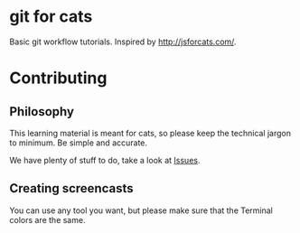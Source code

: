 # git for cats
Basic git workflow tutorials. Inspired by http://jsforcats.com/.

# Contributing

## Philosophy
This learning material is meant for cats, so please keep the technical jargon to minimum. Be simple and accurate.

We have plenty of stuff to do, take a look at [Issues](https://github.com/akoskm/gitforcats/issues).

## Creating screencasts
You can use any tool you want, but please make sure that the Terminal colors are the same.

